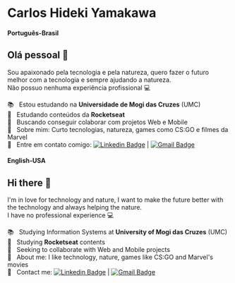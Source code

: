 # Carlos Hideki Yamakawa

#### Português-Brasil
## Olá pessoal 👋
Sou apaixonado pela tecnologia e pela natureza, quero fazer o futuro melhor com a tecnologia e sempre ajudando a natureza.<br/>
Não possuo nenhuma experiência profissional :computer:

 📚  &nbsp; Estou estudando na **Universidade de Mogi das Cruzes** (UMC)
 <br/> :rocket: &nbsp; Estudando conteúdos da **Rocketseat**
 <br/> :purple_heart: &nbsp; Buscando conseguir colaborar com projetos Web e Mobile
 <br/> 💬  &nbsp; Sobre mim: Curto tecnologias, natureza, games como CS:GO e filmes da Marvel
 <br/> :email: &nbsp; Entre em contato comigo: [![Linkedin Badge](https://img.shields.io/badge/-HidekiYamakawa-blue?style=flat-square&logo=Linkedin&logoColor=white&link=www.linkedin.com/in/hideki-yamakawa)](https://www.linkedin.com/in/hideki-yamakawa) 
| 
[![Gmail Badge](https://img.shields.io/badge/-yamakawa.hideki@gmail.com-c14438?style=flat-square&logo=Gmail&logoColor=white&link=mailto:yamakawa.hideki@gmail.com)](mailto:yamakawa.hideki@gmail.com)


#### English-USA
## Hi there 👋
I'm in love for technology and nature, I want to make the future better with the technology and always helping the nature.<br/>
I have no professional experience :computer:

 📚  &nbsp; Studying Information Systems at **University of Mogi das Cruzes** (UMC)
 <br/> :rocket: &nbsp; Studying **Rocketseat** contents 
 <br/> :purple_heart: &nbsp; Seeking to collaborate with Web and Mobile projects
 <br/> 💬  &nbsp; About me: I like technology, nature, games like CS:GO and Marvel's movies
 <br/> :email: &nbsp; Contact me: [![Linkedin Badge](https://img.shields.io/badge/-HidekiYamakawa-blue?style=flat-square&logo=Linkedin&logoColor=white&link=www.linkedin.com/in/hideki-yamakawa)](https://www.linkedin.com/in/hideki-yamakawa) 
| 
[![Gmail Badge](https://img.shields.io/badge/-yamakawa.hideki@gmail.com-c14438?style=flat-square&logo=Gmail&logoColor=white&link=mailto:yamakawa.hideki@gmail.com)](mailto:yamakawa.hideki@gmail.com)
